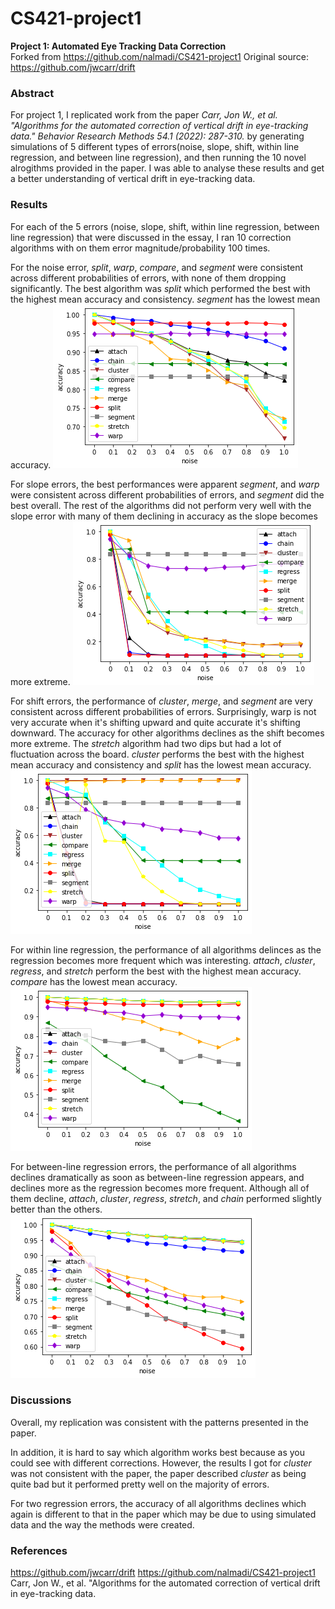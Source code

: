 # CS421-project1

**Project 1: Automated Eye Tracking Data Correction**<br>
Forked from https://github.com/nalmadi/CS421-project1
Original source: https://github.com/jwcarr/drift 

### Abstract
For project 1, I replicated work from the paper *Carr, Jon W., et al. "Algorithms for the automated correction of vertical drift in eye-tracking data." Behavior Research Methods 54.1 (2022): 287-310.* by generating simulations of 5 different types of errors(noise, slope, shift, within line regression, and between line regression), and then running the 10 novel alrogithms provided in the paper. I was able to analyse these results and get a better understanding of vertical drift in eye-tracking data.

### Results
For each of the 5 errors (noise, slope, shift, within line regression, between line regression) that were discussed in the essay, I ran 10 correction algorithms with on them error magnitude/probability 100 times.

For the noise error, *split*, *warp*, *compare*, and *segment* were consistent across different probabilities of errors, with none of them dropping significantly. The best algorithm was *split* which performed the best with the highest mean accuracy and consistency. *segment* has the lowest mean accuracy.
![Fig 1. Noise error](/results/noise.png "Noise error Results")

For slope errors, the best performances were apparent *segment*, and *warp* were consistent across different probabilities of errors, and *segment* did the best overall. The rest of the algorithms did not perform very well with the slope error with many of them declining in accuracy as the slope becomes more extreme.
![Fig 2. Slope error](/results/slope.png "Slope error Results")

For shift errors, the performance of *cluster*, *merge*, and *segment* are very consistent across different probabilities of errors. Surprisingly, warp is not very accurate when it's shifting upward and quite accurate it's shifting downward. The accuracy for other algorithms declines as the shift becomes more extreme. The *stretch* algorithm had two dips but had a lot of fluctuation across the board. *cluster* performs the best with the highest mean accuracy and consistency and *split* has the lowest mean accuracy.
![Fig 3. Shift error](/results/shift.png "Shift error results")

For within line regression, the performance of all algorithms delinces as the regression becomes more frequent which was interesting. *attach*, *cluster*, *regress*, and *stretch* perform the best with the highest mean accuracy. *compare* has the lowest mean accuracy.
![Fig 4. Within-line regression error](/results/within.png "Within-line regression error")

For between-line regression errors, the performance of all algorithms declines dramatically as soon as between-line regression appears, and declines more as the regression becomes more frequent. Although all of them decline, *attach*, *cluster*, *regress*, *stretch*, and *chain* performed slightly better than the others.
![Fig 5. Between-line regression error](/results/between.png "Between-line regression error")


### Discussions

Overall, my replication was consistent with the patterns presented in the paper. 

In addition, it is hard to say which algorithm works best because as you could see with different corrections. However, the results I got for *cluster* was not consistent with the paper, the paper described *cluster* as being quite bad but it performed pretty well on the majority of errors.

For two regression errors, the accuracy of all algorithms declines which again is different to that in the paper which may be due to using simulated data and the way the methods were created.

### References
https://github.com/jwcarr/drift
https://github.com/nalmadi/CS421-project1
Carr, Jon W., et al. "Algorithms for the automated correction of vertical drift in eye-tracking data.
